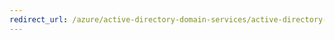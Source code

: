 ```yaml
---
redirect_url: /azure/active-directory-domain-services/active-directory-ds-admin-guide-configure-secure-ldap
---
```

